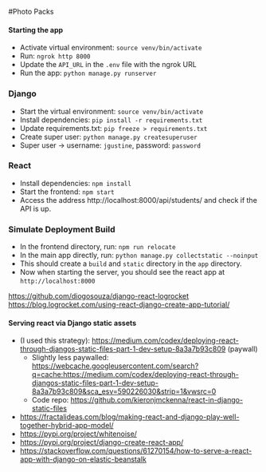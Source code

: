 #Photo Packs


#### Starting the app
- Activate virtual environment: `source venv/bin/activate`
- Run: `ngrok http 8000`
- Update the `API_URL` in the `.env` file with the ngrok URL
- Run the app: `python manage.py runserver`


### Django

- Start the virtual environment: `source venv/bin/activate`
- Install dependencies: `pip install -r requirements.txt`
- Update requirements.txt: `pip freeze > requirements.txt`
- Create super user: `python manage.py createsuperuser`
- Super user -> username: `jgustine`, password: `password`

### React
- Install dependencies: `npm install`
- Start the frontend: `npm start`
- Access the address http://localhost:8000/api/students/ and check if the API is up.

### Simulate Deployment Build
- In the frontend directory, run: `npm run relocate`
- In the main app directly, run: `python manage.py collectstatic --noinput`
- This should create a `build` and `static` directory in the `app` directory.
- Now when starting the server, you should see the react app at `http://localhost:8000`


https://github.com/diogosouza/django-react-logrocket
https://blog.logrocket.com/using-react-django-create-app-tutorial/

#### Serving react via Django static assets
- (I used this strategy): https://medium.com/codex/deploying-react-through-djangos-static-files-part-1-dev-setup-8a3a7b93c809 (paywall)
  - Slightly less paywalled: https://webcache.googleusercontent.com/search?q=cache:https://medium.com/codex/deploying-react-through-djangos-static-files-part-1-dev-setup-8a3a7b93c809&sca_esv=590226030&strip=1&vwsrc=0
  - Code repo: https://github.com/kieronjmckenna/react-in-django-static-files
- https://fractalideas.com/blog/making-react-and-django-play-well-together-hybrid-app-model/
- https://pypi.org/project/whitenoise/
- https://pypi.org/project/django-create-react-app/
- https://stackoverflow.com/questions/61270154/how-to-serve-a-react-app-with-django-on-elastic-beanstalk
